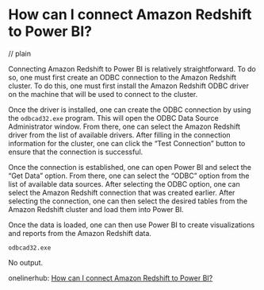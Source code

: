 # How can I connect Amazon Redshift to Power BI?
// plain

Connecting Amazon Redshift to Power BI is relatively straightforward. To do so, one must first create an ODBC connection to the Amazon Redshift cluster. To do this, one must first install the Amazon Redshift ODBC driver on the machine that will be used to connect to the cluster.

Once the driver is installed, one can create the ODBC connection by using the `odbcad32.exe` program. This will open the ODBC Data Source Administrator window. From there, one can select the Amazon Redshift driver from the list of available drivers. After filling in the connection information for the cluster, one can click the “Test Connection” button to ensure that the connection is successful.

Once the connection is established, one can open Power BI and select the “Get Data” option. From there, one can select the “ODBC” option from the list of available data sources. After selecting the ODBC option, one can select the Amazon Redshift connection that was created earlier. After selecting the connection, one can then select the desired tables from the Amazon Redshift cluster and load them into Power BI.

Once the data is loaded, one can then use Power BI to create visualizations and reports from the Amazon Redshift data.

```
odbcad32.exe
```

No output.

onelinerhub: [How can I connect Amazon Redshift to Power BI?](https://onelinerhub.com/amazon-redshift/how-can-i-connect-amazon-redshift-to-power-bi)